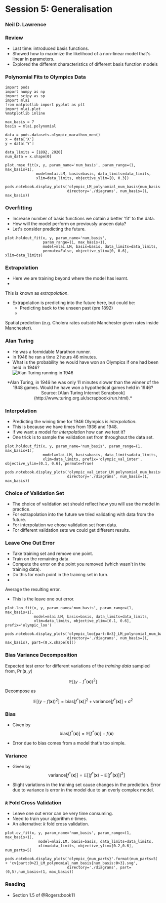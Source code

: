 # Session 5: Generalisation

### Neil D. Lawrence

### Review
- Last time: introduced basis functions.
- Showed how to maximize the
likelihood of a non-linear model that's linear in parameters.
- Explored the
different characteristics of different basis function models

### Polynomial Fits to Olympics Data

```{.python .input}
import pods
import numpy as np
import scipy as sp
import mlai
from matplotlib import pyplot as plt
import mlai.plot
%matplotlib inline
```

```{.python .input}
max_basis = 7
basis = mlai.polynomial

data = pods.datasets.olympic_marathon_men()
x = data['X']
y = data['Y']

data_limits = [1892, 2020]
num_data = x.shape[0]
```

```{.python .input}
plot.rmse_fit(x, y, param_name='num_basis', param_range=(1, max_basis+1), 
              model=mlai.LM, basis=basis, data_limits=data_limits, 
              xlim=data_limits, objective_ylim=[0, 0.3])
```

```{.python .input}
pods.notebook.display_plots('olympic_LM_polynomial_num_basis{num_basis:0>3}.svg', 
                            directory='./diagrams', num_basis=(1, max_basis))
```

### Overfitting
- Increase number of basis functions we obtain a better 'fit' to
the data.
- How will the model perform on previously unseen data?
- Let's
consider predicting the future.

```{.python .input}
plot.holdout_fit(x, y, param_name='num_basis', 
                 param_range=(1, max_basis+1), 
                 model=mlai.LM, basis=basis, data_limits=data_limits,
                 permute=False, objective_ylim=[0, 0.6], xlim=data_limits)
```

### Extrapolation

- Here we are training beyond where the model has learnt.
-
This is known as *extrapolation*.
- Extrapolation is predicting into the future
here, but could be:
    - Predicting back to the unseen past (pre 1892)
    -
Spatial prediction (e.g. Cholera rates outside Manchester given rates inside
Manchester).

### Alan Turing
- He was a formidable Marathon runner. 
- In 1946 he ran a time
2 hours 46 minutes.
- What is the probability he would have won an Olympics if
one had been held in 1946?  
![Alan Turing running in
1946](http://www.turing.org.uk/turing/pi2/run.jpg)
<center>*Alan Turing, in 1946
he was only 11 minutes slower than the winner of the 1948 games. Would he have
won a hypothetical games held in 1946? Source: [Alan Turing Internet
Scrapbook](http://www.turing.org.uk/scrapbook/run.html).*</center>

### Interpolation
- Predicting the wining time for 1946 Olympics is
*interpolation*.
- This is because we have times from 1936 and 1948.
- If we
want a model for *interpolation* how can we test it?
- One trick is to sample
the validation set from throughout the data set.

```{.python .input}
plot.holdout_fit(x, y, param_name='num_basis', param_range=(1, max_basis+1), 
                 model=mlai.LM, basis=basis, data_limits=data_limits, 
                 xlim=data_limits, prefix='olympic_val_inter', objective_ylim=[0.1, 0.6], permute=True)
```

```{.python .input}
pods.notebook.display_plots('olympic_val_inter_LM_polynomial_num_basis{num_basis:0>3}.svg', 
                            directory='./diagrams', num_basis=(1, max_basis))
```

### Choice of Validation Set

- The choice of validation set should reflect how
you will use the model in practice.
- For extrapolation into the future we tried
validating with data from the future.
- For interpolation we chose validation
set from data.
- For different validation sets we could get different results.

### Leave One Out Error
- Take training set and remove one point.
- Train on the
remaining data.
- Compute the error on the point you removed (which wasn't in
the training data).
- Do this for each point in the training set in turn.
-
Average the resulting error. 
- This is the leave one out error.

```{.python .input}
plot.loo_fit(x, y, param_name='num_basis', param_range=(1, max_basis+1),  
             model=mlai.LM, basis=basis, data_limits=data_limits, 
             xlim=data_limits, objective_ylim=[0.1, 0.6], prefix='olympic_loo')
```

```{.python .input}
pods.notebook.display_plots('olympic_loo{part:0>3}_LM_polynomial_num_basis{num_basis:0>3}.svg', 
                            directory='./diagrams', num_basis=(1, max_basis), part=(0,x.shape[0]))
```

### Bias Variance Decomposition

Expected test error for different variations of
the *training data* sampled from, $\Pr(\mathbf{x}, y)$

$$\mathbb{E}\left[ (y -
f^*(\mathbf{x}))^2 \right]$$

Decompose as

$$\mathbb{E}\left[ (y -
f(\mathbf{x}))^2 \right] = \text{bias}\left[f^*(\mathbf{x})\right]^2 +
\text{variance}\left[f^*(\mathbf{x})\right] +\sigma^2$$

### Bias

- Given by
    $$\text{bias}\left[f^*(\mathbf{x})\right] =
\mathbb{E}\left[f^*(\mathbf{x})\right] - f(\mathbf{x})$$
    
- Error due to
bias comes from a model that's too simple.

### Variance

- Given by
    $$\text{variance}\left[f^*(\mathbf{x})\right] =
\mathbb{E}\left[\left(f^*(\mathbf{x}) -
\mathbb{E}\left[f^*(\mathbf{x})\right]\right)^2\right]$$
    
- Slight
variations in the training set cause changes in the prediction. Error due to
variance is error in the model due to an overly complex model.

### $k$ Fold Cross Validation

- Leave one out error can be very time consuming.
- Need to train your algorithm $n$ times.
- An alternative: $k$ fold cross
validation.

```{.python .input}
plot.cv_fit(x, y, param_name='num_basis', param_range=(1, max_basis+1),  
               model=mlai.LM, basis=basis, data_limits=data_limits,
               xlim=data_limits, objective_ylim=[0.2,0.6], num_parts=5)
```

```{.python .input}
pods.notebook.display_plots('olympic_{num_parts}'.format(num_parts=5) + 'cv{part:0>2}_LM_polynomial_num_basis{num_basis:0>3}.svg', 
                            directory='./diagrams', part=(0,5),num_basis=(1, max_basis))
```

### Reading
- Section 1.5 of @Rogers:book11
